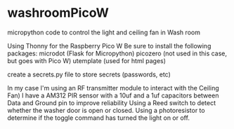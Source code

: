 # washroomPicoW
micropython code to control the light and ceiling fan in Wash room

Using Thonny for the Raspberry Pico W
Be sure to install the following packages:
  microdot (Flask for Micropython)
  picozero (not used in this case, but goes with Pico W)
  utemplate (used for html pages)
  
  create a secrets.py file to store secrets (passwords, etc)
  
  In my case I'm using an RF transmitter module to interact with the Ceiling Fan)
  I have a AM312 PIR sensor with a 10uf and a 1uf capacitors between Data and Ground pin to improve reliability
  Using a Reed switch to detect whether the washer door is open or closed.
  Using a photoresistor to determine if the toggle command has turned the light on or off.
  
